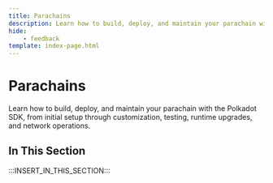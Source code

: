 ```yaml
---
title: Parachains
description: Learn how to build, deploy, and maintain your parachain with the Polkadot SDK, from initial setup through customization, testing, runtime upgrades, and network operations.
hide: 
    - feedback
template: index-page.html
---
```


# Parachains

Learn how to build, deploy, and maintain your parachain with the Polkadot SDK, from initial setup through customization, testing, runtime upgrades, and network operations.

## In This Section

:::INSERT_IN_THIS_SECTION:::
